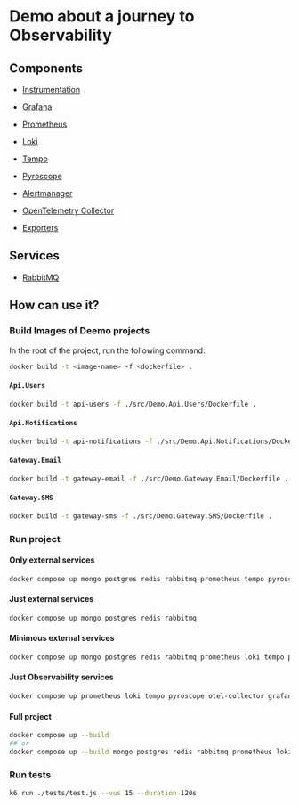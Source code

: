 # Demo about a journey to Observability


## Components
* [Instrumentation](./docs/Components.Instrumentation.md)

* [Grafana](./docs/Components.Grafana.md)
* [Prometheus](./docs/Components.Prometheus.md)
* [Loki](./docs/Components.Loki.md)
* [Tempo](./docs/Components.Tempo.md)
* [Pyroscope](./docs/Components.Pyroscope.md)
* [Alertmanager](./docs/Components.Alertmanager.md)
* [OpenTelemetry Collector](./docs/Components.OpenTelemetryCollector.md)

* [Exporters](./docs/Components.Exporters.md)



## Services
* [RabbitMQ](./docs/Services.RabbitMQ.md)



## How can use it?


### Build Images of Deemo projects

In the root of the project, run the following command:

```bash
docker build -t <image-name> -f <dockerfile> .
```

#### `Api.Users`

```bash
docker build -t api-users -f ./src/Demo.Api.Users/Dockerfile .
```


#### `Api.Notifications`

```bash
docker build -t api-notifications -f ./src/Demo.Api.Notifications/Dockerfile .
```

#### `Gateway.Email`

```bash
docker build -t gateway-email -f ./src/Demo.Gateway.Email/Dockerfile .
```

#### `Gateway.SMS`

```bash
docker build -t gateway-sms -f ./src/Demo.Gateway.SMS/Dockerfile .
```




### Run project

#### Only external services

```bash
docker compose up mongo postgres redis rabbitmq prometheus tempo pyroscope postgres-exporter grafana pgadmin mongo-express redis-insight mailpit
```


#### Just external services

```bash
docker compose up mongo postgres redis rabbitmq
```

#### Minimous external services

```bash
docker compose up mongo postgres redis rabbitmq prometheus loki tempo pyroscope otel-collector
```

#### Just Observability services

```bash
docker compose up prometheus loki tempo pyroscope otel-collector grafana
```

#### Full project

```bash
docker compose up --build
## or
docker compose up --build mongo postgres redis rabbitmq prometheus loki tempo pyroscope postgres-exporter otel-collector grafana pgadmin mongo-express redis-insight mailpit api-users api-notifications gateway-email gateway-sms
```



### Run tests

```bash
k6 run ./tests/test.js --vus 15 --duration 120s
```
